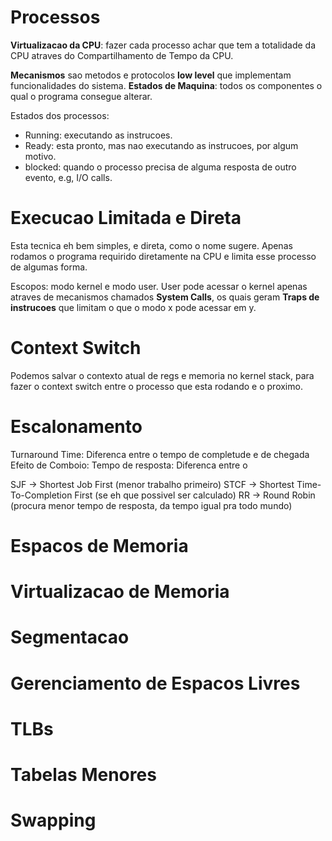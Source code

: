# Processos
__Virtualizacao da CPU__: fazer cada processo achar que tem a totalidade da CPU atraves do Compartilhamento de Tempo da CPU.

__Mecanismos__ sao metodos e protocolos __low level__ que implementam funcionalidades do sistema.
__Estados de Maquina__: todos os componentes o qual o programa consegue alterar.

Estados dos processos:
- Running: executando as instrucoes.
- Ready: esta pronto, mas nao executando as instrucoes, por algum motivo.
- blocked: quando o processo precisa de alguma resposta de outro evento, e.g, I/O calls.

# Execucao Limitada e Direta

Esta tecnica eh bem simples, e direta, como o nome sugere. Apenas rodamos o programa requirido diretamente na CPU e limita esse processo de algumas forma.

Escopos: modo kernel e modo user. User pode acessar o kernel apenas atraves de mecanismos chamados __System Calls__, os quais geram __Traps de instrucoes__ que limitam o que o modo x pode acessar em y. 

# Context Switch

Podemos salvar o contexto atual de regs e memoria no kernel stack, para fazer o context switch entre o processo que esta rodando e o proximo.

# Escalonamento

Turnaround Time: Diferenca entre o tempo de completude e de chegada
Efeito de Comboio:
Tempo de resposta: Diferenca entre o 

SJF -> Shortest Job First (menor trabalho primeiro)
STCF -> Shortest Time-To-Completion First (se eh que possivel ser calculado)
RR -> Round Robin (procura menor tempo de resposta, da tempo igual pra todo mundo)

# Espacos de Memoria

# Virtualizacao de Memoria

# Segmentacao 

# Gerenciamento de Espacos Livres

# TLBs

# Tabelas Menores

# Swapping
